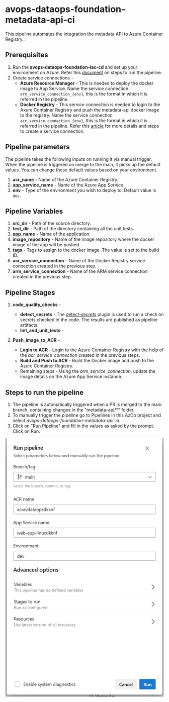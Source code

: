 # avops-dataops-foundation-metadata-api-ci

This pipeline automates the integration the metadata API to Azure Container Registry..

## Prerequisites

1. Run the **avops-dataops-foundation-iac-cd** and set up your environment on Azure. Refer this [document](../../core-infrastructure/.pipelines/README.md) on steps to run the pipeline. 
1. Create service connections - 
    - **Azure Resource Manager** - This is needed to deploy the docker image to App Service. Name the service connection `arm_service_connection_{env}`, this is the format in which it is referred in the pipeline. 
    - **Docker Registry** - This service connection is needed to login to the Axure Container Registry and push the metadata-api docker image to the registry. Name the service connection `acr_service_connection_{env}`, this is the format in which it is referred in the pipeline. 
Refer this [article](https://learn.microsoft.com/en-us/azure/devops/pipelines/library/service-endpoints?view=azure-devops&tabs=yaml) for more details and steps to create a service connection.

## Pipeline parameters

The pipeline takes the following inputs on running it via manual trigger. When the pipeline is triggered on merge to the main, it picks up the default values. You can change these default values based on your environment.

1. **acr_name** - Name of the Azure Container Registry.
2. **app_service_name** - Name of the Azure App Service.
3. **env** - Type of the environment you wish to deploy to. Default value is `dev`.

## Pipeline Variables 

1. **src_dir** - Path of the source directory.
2. **test_dir** - Path of the directory containing all the unit tests.
3. **app_name** - Name of the application.
4. **image_repository** - Name of the image repository where the docker image of the app will be pushed. 
5. **tags** - Tags to assign to the docker image. The value is set to the build ID. 
6. **acr_service_connection** - Name of the Docker Registry service connection created in the previous step.
7. **arm_service_connection** - Name of the ARM service connection created in the previous step.

## Pipeline Stages 

1. **code_quality_checks** - 
    - **detect_secrets** - The [detect-secrets](https://pypi.org/project/detect-secrets/) plugin is used to run a check on secrets checked in the code. The results are published as pipeline artifacts.
    - **lint_and_unit_tests** - 

2. **Push_image_to_ACR** - 
    - **Login to ACR** - Login to the Azure Container Registry with the help of the *acr_service_connection* created in the previous steps.
    - **Build and Push to ACR** - Build the Docker image and push to the Azure Container Registry. 
    - Remaining steps - Using the *arm_service_connection*, update the image details on the Azure App Service instance.

## Steps to run the pipeline 

1. The pipeline is automatically triggered when a PR is merged to the main branch, containing changes in the "metadata-api/*" folder. 
1. To manually trigger the pipeline go to Pipelines in this AzDo project and select *avops-dataops-foundation-metadata-api-ci*. 
1. Click on "Run Pipeline" and fill in the values as asked by the prompt. Click on Run. 

![metadata-api-ci](./images/metadata-api-ci.png)
